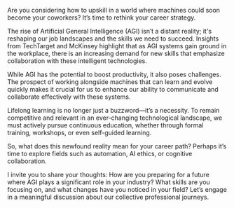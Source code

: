 Are you considering how to upskill in a world where machines could soon become your coworkers? It’s time to rethink your career strategy.

The rise of Artificial General Intelligence (AGI) isn’t a distant reality; it's reshaping our job landscapes and the skills we need to succeed. Insights from TechTarget and McKinsey highlight that as AGI systems gain ground in the workplace, there is an increasing demand for new skills that emphasize collaboration with these intelligent technologies.

While AGI has the potential to boost productivity, it also poses challenges. The prospect of working alongside machines that can learn and evolve quickly makes it crucial for us to enhance our ability to communicate and collaborate effectively with these systems.

Lifelong learning is no longer just a buzzword—it’s a necessity. To remain competitive and relevant in an ever-changing technological landscape, we must actively pursue continuous education, whether through formal training, workshops, or even self-guided learning.

So, what does this newfound reality mean for your career path? Perhaps it’s time to explore fields such as automation, AI ethics, or cognitive collaboration. 

I invite you to share your thoughts: How are you preparing for a future where AGI plays a significant role in your industry? What skills are you focusing on, and what changes have you noticed in your field? Let’s engage in a meaningful discussion about our collective professional journeys.